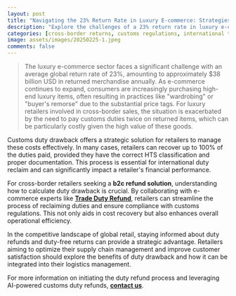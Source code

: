 ```yaml
---
layout: post
title: "Navigating the 23% Return Rate in Luxury E-commerce: Strategies for Cross-Border Retailers"
description: "Explore the challenges of a 23% return rate in luxury e-commerce and learn how cross-border retailers can manage duty drawback and reclaim duties."
categories: [cross-border returns, customs regulations, international trade efficiency, duty drawback, retail returns, customs costs, cross-border trade, e-commerce trends, eu, b2c refund solution]
image: assets/images/20250225-1.jpeg
comments: false
---
```


> The luxury e-commerce sector faces a significant challenge with an average global return rate of 23%, amounting to approximately $38 billion USD in returned merchandise annually. As e-commerce continues to expand, consumers are increasingly purchasing high-end luxury items, often resulting in practices like "wardrobing" or "buyer's remorse" due to the substantial price tags. For luxury retailers involved in cross-border sales, the situation is exacerbated by the need to pay customs duties twice on returned items, which can be particularly costly given the high value of these goods.

Customs duty drawback offers a strategic solution for retailers to manage these costs effectively. In many cases, retailers can recover up to 100% of the duties paid, provided they have the correct HTS classification and proper documentation. This process is essential for international duty reclaim and can significantly impact a retailer's financial performance.

For cross-border retailers seeking a **b2c refund solution**, understanding how to calculate duty drawback is crucial. By collaborating with e-commerce experts like [**Trade Duty Refund**](https://tradedutyrefund.com?utm_source=Blog&utm_medium=Link&utm_campaign=20250225Article), retailers can streamline the process of reclaiming duties and ensure compliance with customs regulations. This not only aids in cost recovery but also enhances overall operational efficiency.

In the competitive landscape of global retail, staying informed about duty refunds and duty-free returns can provide a strategic advantage. Retailers aiming to optimize their supply chain management and improve customer satisfaction should explore the benefits of duty drawback and how it can be integrated into their logistics management.

For more information on initiating the duty refund process and leveraging AI-powered customs duty refunds, [**contact us**](https://tradedutyrefund.com/contact-us.html?utm_source=Blog&utm_medium=Link&utm_campaign=20250225Article).  
